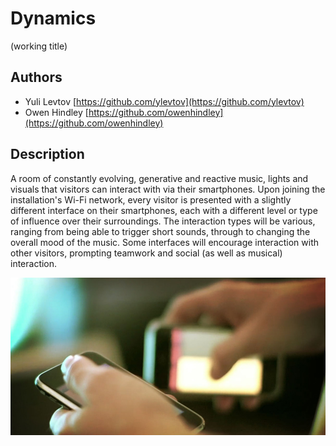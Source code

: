 # Dynamics
(working title)

## Authors
- Yuli Levtov [https://github.com/ylevtov](https://github.com/ylevtov)
- Owen Hindley [https://github.com/owenhindley](https://github.com/owenhindley)

## Description
A room of constantly evolving, generative and reactive music, lights and visuals that visitors can interact with via their smartphones. Upon joining the installation's Wi-Fi network, every visitor is presented with a slightly different interface on their smartphones, each with a different level or type of influence over their surroundings. The interaction types will be various, ranging from being able to trigger short sounds, through to changing the overall mood of the music. Some interfaces will encourage interaction with other visitors, prompting teamwork and social (as well as musical) interaction.

![Dynamics cover image](project_images/cover.jpg?raw=true "Dynamics installation")